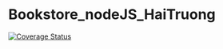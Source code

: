 # Bookstore_nodeJS_HaiTruong

[![Coverage Status](https://coveralls.io/repos/github/TruongQuyHai/test_repo/badge.svg?branch=main)](https://coveralls.io/github/TruongQuyHai/test_repo?branch=main)
